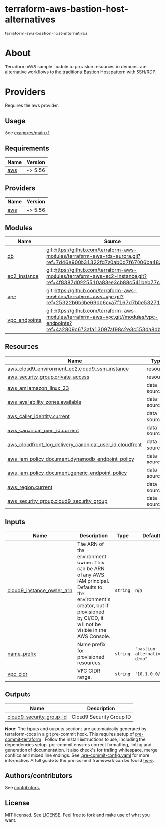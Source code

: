 # terraform-aws-bastion-host-alternatives
terraform-aws-bastion-host-alternatives

# About
Terraform AWS sample module to provision resources to demonstrate alternative workflows to the traditional Bastion Host pattern with SSH/RDP.

# Providers
Requires the aws provider.

## Usage
See [examples/main.tf](examples/main.tf).

<!-- BEGINNING OF PRE-COMMIT-TERRAFORM DOCS HOOK -->
## Requirements

| Name | Version |
|------|---------|
| <a name="requirement_aws"></a> [aws](#requirement\_aws) | ~> 5.56 |

## Providers

| Name | Version |
|------|---------|
| <a name="provider_aws"></a> [aws](#provider\_aws) | ~> 5.56 |

## Modules

| Name | Source | Version |
|------|--------|---------|
| <a name="module_db"></a> [db](#module\_db) | git::https://github.com/terraform-aws-modules/terraform-aws-rds-aurora.git?ref=7d46e900b31322fd7a0ab0d7f67006ba4836c995 |  |
| <a name="module_ec2_instance"></a> [ec2\_instance](#module\_ec2\_instance) | git::https://github.com/terraform-aws-modules/terraform-aws-ec2-instance.git?ref=4f8387d0925510a83ee3cb88c541beb77ce4bad6 |  |
| <a name="module_vpc"></a> [vpc](#module\_vpc) | git::https://github.com/terraform-aws-modules/terraform-aws-vpc.git?ref=25322b6b6be69db6cca7f167d7b0e5327156a595 |  |
| <a name="module_vpc_endpoints"></a> [vpc\_endpoints](#module\_vpc\_endpoints) | git::https://github.com/terraform-aws-modules/terraform-aws-vpc.git//modules/vpc-endpoints?ref=4a2809c673afa13097af98c2e3c553da8db766a9 |  |

## Resources

| Name | Type |
|------|------|
| [aws_cloud9_environment_ec2.cloud9_ssm_instance](https://registry.terraform.io/providers/hashicorp/aws/latest/docs/resources/cloud9_environment_ec2) | resource |
| [aws_security_group.private_access](https://registry.terraform.io/providers/hashicorp/aws/latest/docs/resources/security_group) | resource |
| [aws_ami.amazon_linux_23](https://registry.terraform.io/providers/hashicorp/aws/latest/docs/data-sources/ami) | data source |
| [aws_availability_zones.available](https://registry.terraform.io/providers/hashicorp/aws/latest/docs/data-sources/availability_zones) | data source |
| [aws_caller_identity.current](https://registry.terraform.io/providers/hashicorp/aws/latest/docs/data-sources/caller_identity) | data source |
| [aws_canonical_user_id.current](https://registry.terraform.io/providers/hashicorp/aws/latest/docs/data-sources/canonical_user_id) | data source |
| [aws_cloudfront_log_delivery_canonical_user_id.cloudfront](https://registry.terraform.io/providers/hashicorp/aws/latest/docs/data-sources/cloudfront_log_delivery_canonical_user_id) | data source |
| [aws_iam_policy_document.dynamodb_endpoint_policy](https://registry.terraform.io/providers/hashicorp/aws/latest/docs/data-sources/iam_policy_document) | data source |
| [aws_iam_policy_document.generic_endpoint_policy](https://registry.terraform.io/providers/hashicorp/aws/latest/docs/data-sources/iam_policy_document) | data source |
| [aws_region.current](https://registry.terraform.io/providers/hashicorp/aws/latest/docs/data-sources/region) | data source |
| [aws_security_group.cloud9_security_group](https://registry.terraform.io/providers/hashicorp/aws/latest/docs/data-sources/security_group) | data source |

## Inputs

| Name | Description | Type | Default | Required |
|------|-------------|------|---------|:--------:|
| <a name="input_cloud9_instance_owner_arn"></a> [cloud9\_instance\_owner\_arn](#input\_cloud9\_instance\_owner\_arn) | The ARN of the environment owner. This can be ARN of any AWS IAM principal. Defaults to the environment's creator, but if provisioned by CI/CD, it will not be visible in the AWS Console. | `string` | n/a | yes |
| <a name="input_name_prefix"></a> [name\_prefix](#input\_name\_prefix) | Name prefix for provisioned resources. | `string` | `"bastion-alternative-demo"` | no |
| <a name="input_vpc_cidr"></a> [vpc\_cidr](#input\_vpc\_cidr) | VPC CIDR range. | `string` | `"10.1.0.0/16"` | no |

## Outputs

| Name | Description |
|------|-------------|
| <a name="output_cloud9_security_group_id"></a> [cloud9\_security\_group\_id](#output\_cloud9\_security\_group\_id) | Cloud9 Security Group ID |
<!-- END OF PRE-COMMIT-TERRAFORM DOCS HOOK -->

**Note**: The inputs and outputs sections are automatically generated by terraform-docs in a git pre-commit hook. This requires setup of [pre-commit-terraform](https://github.com/antonbabenko/pre-commit-terraform) . Follow the install instructions to use, including the dependencies setup. pre-commit ensures correct formatting, linting and generation of documentation. It also check's for trailing whitespace, merge conflics and mixed line endings. See [.pre-commit-config.yaml](./.pre-commit-config.yaml) for more information. A full guide to the pre-commit framework can be found [here](https://pre-commit.com/).

## Authors/contributors

See [contributors.](https://github.com/haakond/terraform-aws-chatbot/graphs/contributors)

## License

MIT licensed. See [LICENSE](LICENSE). Feel free to fork and make use of what you want.
